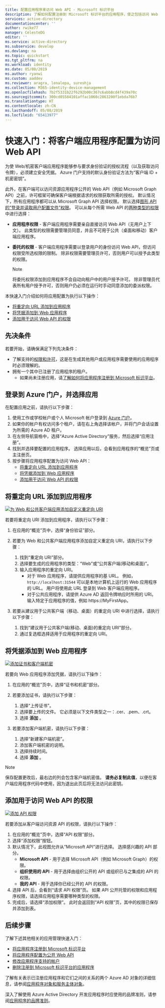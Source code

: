 ```yaml
---
title: 配置应用程序来访问 Web API - Microsoft 标识平台
description: 了解如何配置注册到 Microsoft 标识平台的应用程序，使之包括访问 Web API 所需的重定向 URI、凭据或权限。
services: active-directory
documentationcenter: ''
author: rwike77
manager: CelesteDG
editor: ''
ms.service: active-directory
ms.subservice: develop
ms.devlang: na
ms.topic: quickstart
ms.tgt_pltfrm: na
ms.workload: identity
ms.date: 05/08/2019
ms.author: ryanwi
ms.custom: aaddev
ms.reviewer: aragra, lenalepa, sureshja
ms.collection: M365-identity-device-management
ms.openlocfilehash: 7b2f5331b22f6292b00c367c6abb8cd4f439a70c
ms.sourcegitcommit: 300cd05584101affac1060c2863200f1ebda76b7
ms.translationtype: HT
ms.contentlocale: zh-CN
ms.lasthandoff: 05/08/2019
ms.locfileid: "65413977"
---
```

# <a name="quickstart-configure-a-client-application-to-access-web-apis"></a>快速入门：将客户端应用程序配置为访问 Web API

为使 Web/机密客户端应用程序能够参与要求身份验证的授权流程（以及获取访问令牌），必须建立安全凭据。 Azure 门户支持的默认身份验证方法为“客户端 ID + 机密密钥”。

此外，在客户端可以访问资源应用程序公开的 Web API（例如 Microsoft Graph API）之前，许可框架可确保客户端根据请求的权限获取所需的授权。 默认情况下，所有应用程序都可以从 Microsoft Graph API 选择权限。 默认选择[图形 API 的“登录并读取用户配置文件”权限](https://developer.microsoft.com/graph/docs/concepts/permissions_reference#user-permissions)。 可以从每个所需 Web API 的[两种类型的权限](developer-glossary.md#permissions)中进行选择：

* **应用程序权限** - 客户端应用程序需要亲自直接访问 Web API（无用户上下文）。 此类型的权限需要管理员同意，并且不可用于公共（桌面和移动）客户端应用程序。
* **委托的权限** - 客户端应用程序需要以登录用户的身份访问 Web API，但访问权限受所选权限的限制。 除非权限需要管理员许可，否则用户可以授予此类型的权限。

  > [!NOTE]
  > 将委托权限添加到应用程序不会自动向租户中的用户授予许可。 除非管理员代表所有用户授予许可，否则用户仍必须在运行时手动同意添加的委派权限。

本快速入门介绍如何将应用配置为执行以下操作：

* [将重定向 URL 添加到应用程序](#add-redirect-uris-to-your-application)
* [将凭据添加到 Web 应用程序](#add-credentials-to-your-web-application)
* [添加用于访问 Web API 的权限](#add-permissions-to-access-web-apis)

## <a name="prerequisites"></a>先决条件

若要开始，请确保满足下列先决条件：

* 了解支持的[权限和许可](v2-permissions-and-consent.md)，这是在生成其他用户或应用程序需要使用的应用程序时必须理解的。
* 拥有一个其中已注册了应用程序的租户。
  * 如果尚未注册应用，请[了解如何将应用程序注册到 Microsoft 标识平台](quickstart-register-app.md)。

## <a name="sign-in-to-the-azure-portal-and-select-the-app"></a>登录到 Azure 门户，并选择应用

在配置应用之前，请执行以下步骤：

1. 使用工作或学校帐户或个人 Microsoft 帐户登录到 [Azure 门户](https://portal.azure.com)。
1. 如果你的帐户有权访问多个租户，请在右上角选择该帐户，并将门户会话设置为所需的 Azure AD 租户。
1. 在左侧导航窗格中，选择“Azure Active Directory”服务，然后选择“应用注册”。
1. 找到并选择要配置的应用程序。 选择应用以后，会看到应用程序的“概览”页或主注册页。
1. 按步骤将应用程序配置为访问 Web API： 
    * [将重定向 URL 添加到应用程序](#add-redirect-uris-to-your-application)
    * [将凭据添加到 Web 应用程序](#add-credentials-to-your-web-application)
    * [添加用于访问 Web API 的权限](#add-permissions-to-access-web-apis)

## <a name="add-redirect-uris-to-your-application"></a>将重定向 URL 添加到应用程序

[![为 Web 和公共客户端应用添加自定义重定向 URI](./media/quickstart-update-azure-ad-app-preview/authentication-redirect-uris-expanded.png)](./media/quickstart-update-azure-ad-app-preview/authentication-redirect-uris-expanded.png#lightbox)

若要将重定向 URI 添加到应用程序，请执行以下步骤：

1. 在应用的“概览”页中，选择“身份验证”部分。

1. 若要为 Web 和公共客户端应用程序添加自定义重定向 URI，请执行以下步骤：

   1. 找到“重定向 URI”部分。
   1. 选择要生成的应用程序的类型：“Web”或“公共客户端(移动和桌面)”。
   1. 输入应用程序的重定向 URI。
      * 对于 Web 应用程序，请提供应用程序的基 URL。 例如，`http://localhost:31544` 可以是本地计算机上运行的 Web 应用程序的 URL。 用户将使用此 URL 登录到 Web 客户端应用程序。
      * 对于公共应用程序，请提供 Azure AD 返回令牌响应时所用的 URI。 输入特定于应用程序的值，例如 https://MyFirstApp。

1. 若要从建议用于公共客户端（移动、桌面）的重定向 URI 中进行选择，请执行以下步骤：

    1. 找到“建议用于公共客户端(移动、桌面)的重定向 URI”部分。
    1. 通过复选框选择适用于应用程序的重定向 URI。

## <a name="add-credentials-to-your-web-application"></a>将凭据添加到 Web 应用程序

[![添加证书和客户端机密](./media/quickstart-update-azure-ad-app-preview/credentials-certificates-secrets-expanded.png)](./media/quickstart-update-azure-ad-app-preview/credentials-certificates-secrets-expanded.png#lightbox)

若要向 Web 应用程序添加凭据，请执行以下操作：

1. 在应用的“概览”页中，选择“证书和机密”部分。

1. 若要添加证书，请执行以下步骤：

    1. 选择“上传证书”。
    1. 选择要上传的文件。 它必须是以下文件类型之一：.cer、.pem、.crt。
    1. 选择 **添加** 。

1. 若要添加客户端机密，请执行以下步骤：

    1. 选择“新建客户端机密”。
    1. 添加客户端机密的说明。
    1. 选择持续时间。
    1. 选择 **添加** 。

> [!NOTE]
> 保存配置更改后，最右边的列会包含客户端机密值。 **请务必复制此值**，以便在客户端应用程序代码中使用，因为退出此页后将无法访问此密钥。

## <a name="add-permissions-to-access-web-apis"></a>添加用于访问 Web API 的权限

[![添加 API 权限](./media/quickstart-update-azure-ad-app-preview/api-permissions-expanded.png)](./media/quickstart-update-azure-ad-app-preview/api-permissions-expanded.png#lightbox)

若要添加从客户端访问资源 API 的权限，请执行以下操作：

1. 在应用的“概览”页中，选择“API 权限”部分。
1. 选择“添加权限”按钮。
1. 默认情况下，此视图允许从“Microsoft API”进行选择。 选择感兴趣的 API 部分。
    * **Microsoft API** - 用于选择 Microsoft API（例如 Microsoft Graph）的权限。
    * **组织使用的 API** - 用于选择由组织公开的 API 或组织已与之集成的 API 的权限。
    * **我的 API** - 用于选择你已经公开的 API 的权限。
1. 选择 API 后，会看到“请求 API 权限”页。 如果 API 公开托管的权限和应用程序权限，请选择应用程序需要哪种类型的权限。
1. 完成后，请选择“添加权限”。 此时会返回到“API 权限”页，其中的权限已保存并添加到表。

## <a name="next-steps"></a>后续步骤

了解下述其他相关的应用管理快速入门：

* [将应用程序注册到 Microsoft 标识平台](quickstart-register-app.md)
* [将应用程序配置为公开 Web API](quickstart-configure-app-expose-web-apis.md)
* [修改应用程序支持的帐户](quickstart-modify-supported-accounts.md)
* [删除注册到 Microsoft 标识平台的应用程序](quickstart-remove-app.md)

了解有关表示已注册应用程序和它们之间的关系的两个 Azure AD 对象的详细信息，请参阅[应用程序对象和服务主体对象](app-objects-and-service-principals.md)。

深入了解使用 Azure Active Directory 开发应用程序时应使用的品牌准则，请参阅[应用程序的品牌准则](howto-add-branding-in-azure-ad-apps.md)。
